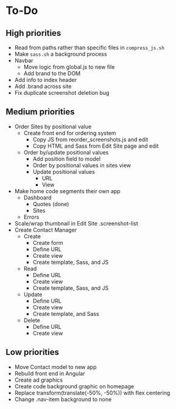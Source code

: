 # To-Do

## High priorities

- Read from paths rather than specific files in `compress_js.sh`
- Make `sass.sh` a background process
- Navbar
  - Move logic from global.js to new file
  - Add brand to the DOM
- Add info to index header
- Add .brand across site
- Fix duplicate screenshot deletion bug

## Medium priorities

- Order Sites by positional value
  - Create front end for ordering system
    - Copy JS from reorder_screenshots.js and edit
    - Copy HTML and Sass from Edit Site page and edit
  - Order by/update positional values
    - Add position field to model
    - Order by positional values in sites view
    - Update positional values
      - URL
      - View
- Make home code segments their own app
  - Dashboard
    - Quotes (done)
    - Sites
  - Errors
- Scale/wrap thumbnail in Edit Site .screenshot-list
- Create Contact Manager
  - Create
    - Create form
    - Define URL
    - Create view
    - Create template, Sass, and JS
  - Read
    - Define URL
    - Create view
    - Create template, Sass, and JS
  - Update
    - Define URL
    - Create view
    - Create template, and Sass
  - Delete
    - Define URL
    - Create view

## Low priorities

- Move Contact model to new app
- Rebuild front end in Angular
- Create ad graphics
- Create code background graphic on homepage
- Replace transform(translate(-50%, -50%)) with flex centering
- Change .nav-item background to none
